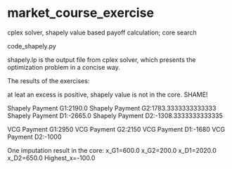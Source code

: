 # market_course_exercise
cplex solver, shapely value based payoff calculation; core search

code_shapely.py 

shapely.lp is the output file from cplex solver, which presents the optimization problem in a concise way.

The results of the exercises:

at leat an excess is positive, shapely value is not in the core. SHAME!


Shapely Payment G1:2190.0
Shapely Payment G2:1783.3333333333333
Shapely Payment D1:-2665.0
Shapely Payment D2:-1308.3333333333335

VCG Payment G1:2950
VCG Payment G2:2150
VCG Payment D1:-1680
VCG Payment D2:-1000

One imputation result in the core:
x_G1=600.0
x_G2=200.0
x_D1=2020.0
x_D2=650.0
Highest_x=-100.0



